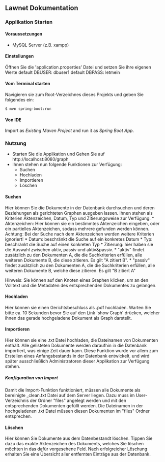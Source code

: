 ## Lawnet Dokumentation

### Applikation Starten

#### Voraussetzungen

- MySQL Server (z.B. xampp)

#### Einstellungen

Öffnen Sie die 'application.properties' Datei und setzen Sie ihre eigenen Werte
default DBUSER: dbuser1
default DBPASS: letmein

#### Vom Terminal starten

Navigieren sie zum Root-Verzeichnes dieses Projekts und geben Sie folgendes ein:

    $ mvn spring-boot:run

#### Von IDE

Import as *Existing Maven Project* and run it as *Spring Boot App*.


### Nutzung

- Starten Sie die Applikation und Gehen Sie auf http://localhost:8080/graph
- Ihnen stehen nun folgende Funktionen zur Verfügung:
    * Suchen
    * Hochladen
    * Importieren
    * Löschen

#### Suchen
Hier können Sie die Dokumente in der Datenbank durchsuchen und deren Beziehungen als gerichteten Graphen ausgeben lassen.
Ihnen stehen als Kriterien Aktenzeichen, Datum, Typ und Zitierungsweise zur Verfügung.
    * Aktenzeichen: Hier können sie ein bestimmtes Aktenzeichen eingeben, oder ein partielles Aktenzeichen, sodass mehrere gefunden werden können.
      Achtung: Bei der Suche nach dem Aktenzeichen werden weitere Kriterien ignoriert!
    * Datum: beschränkt die Suche auf ein konkretes Datum
    * Typ:  beschränkt die Suche auf einen konkreten Typ
    * Zitierung: hier haben sie die Auswahl zwischen aktiv, passiv und aktiv&passiv.
        * "aktiv" findet zusätzlich zu den Dokumenten A, die die Suchkriterien erfüllen, alle weiteren Dokumente B, die diese zitieren. Es gilt "A zitiert B".
        * "passiv" findet zusätzlich zu den Dokumenten A, die die Suchkriterien erfüllen, alle weiteren Dokumente B, welche diese zitieren. Es gilt "B zitiert A"

Hinweis: Sie können auf den Knoten eines Graphen klicken, um an den Volltext und die Metadaten des entsprechenden Dokumentes zu gelangen.

#### Hochladen
Hier können sie einen Gerichtsbeschluss als .pdf hochladen.
Warten Sie bitte ca. 10 Sekunden bevor Sie auf den Link 'show Graph' drücken, welcher ihnen das gerade hochgeladene Dokument als Graph darstellt.

#### Importieren
Hier können sie eine .txt Datei hochladen, die Dateinamen von Dokumenten enthält. Alle gelisteten Dokumente werden daraufhin
in die Datenbank importiert, was einige Zeit dauer kann.
Diese Funktion wurde vor allem zum Erstellen eines Anfangsbestands in der Datenbank entwickelt, und wird später ausschließlich
Administratoren dieser Applikation zur Verfügung stehen.

##### Konfiguration von Import
Damit die Import-Funktion funktioniert, müssen alle Dokumente als bereinigte _clean.txt Datei auf dem Server liegen.
Dazu muss im User-Verzeichnis der Ordner "files" angelegt werden und mit den entsprechenden Dokumenten gefüllt werden.
Die Dateinamen in der hochgeladenen .txt Datei müssen diesen Dokumenten im "files" Ordner entsprechen.

#### Löschen
Hier können Sie Dokumente aus dem Datenbestandt löschen. Tippen Sie dazu das exakte Aktenzeichen des Dokuments,
welches Sie löschen möchten in das dafür vorgesehene Feld.
Nach erfolgreicher Löschung erhalten Sie eine Übersicht aller entfernten Einträge aus der Datenbank.

